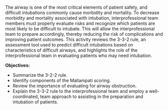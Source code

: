 The airway is one of the most critical elements of patient safety, and difficult intubations commonly cause morbidity and mortality. To decrease morbidity and mortality associated with intubation, interprofessional team members must properly evaluate risks and recognize which patients are most likely to be difficult to intubate. This will allow the interprofessional team to prepare accordingly, thereby reducing the risk of complications and improving patient outcomes. This activity reviews the 3-3-2 rule, an assessment tool used to predict difficult intubations based on characteristics of difficult airways, and highlights the role of the interprofessional team in evaluating patients who may need intubation.

**Objectives:**
- Summarize the 3-2-2 rule.
- Identify components of the Mallampati scoring.
- Review the importance of evaluating for airway obstruction.
- Explain the 3-3-2 rule to the interprofessional team and employ a well-coordinated, team approach to assisting in the preparation and intubation of patients.